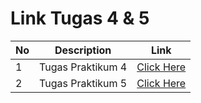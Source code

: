 # Link Tugas 4 & 5

| No | Description | Link |
|----|----|----|
| 1 | Tugas Praktikum 4 | [Click Here](https://github.com/fazakus/labspy04#labspy04) |
| 2 | Tugas Praktikum 5| [Click Here](https://github.com/fazakus/labspy05#labspy05) |
